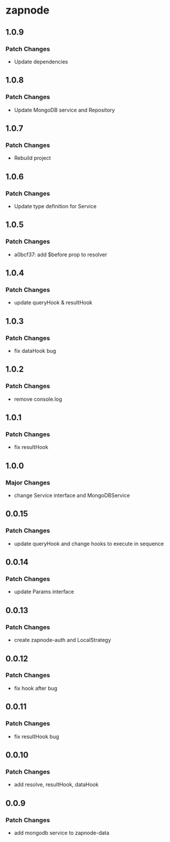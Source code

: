 # zapnode

## 1.0.9

### Patch Changes

- Update dependencies

## 1.0.8

### Patch Changes

- Update MongoDB service and Repository

## 1.0.7

### Patch Changes

- Rebuild project

## 1.0.6

### Patch Changes

- Update type definition for Service

## 1.0.5

### Patch Changes

- a0bcf37: add $before prop to resolver

## 1.0.4

### Patch Changes

- update queryHook & resultHook

## 1.0.3

### Patch Changes

- fix dataHook bug

## 1.0.2

### Patch Changes

- remove console.log

## 1.0.1

### Patch Changes

- fix resultHook

## 1.0.0

### Major Changes

- change Service interface and MongoDBService

## 0.0.15

### Patch Changes

- update queryHook and change hooks to execute in sequence

## 0.0.14

### Patch Changes

- update Params interface

## 0.0.13

### Patch Changes

- create zapnode-auth and LocalStrategy

## 0.0.12

### Patch Changes

- fix hook after bug

## 0.0.11

### Patch Changes

- fix resultHook bug

## 0.0.10

### Patch Changes

- add resolve, resultHook, dataHook

## 0.0.9

### Patch Changes

- add mongodb service to zapnode-data
